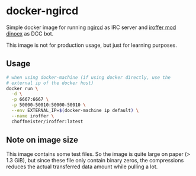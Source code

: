 # docker-ngircd

Simple docker image for running [ngircd][ngircd] as IRC server and [iroffer mod dinoex][iroffer-dinoex] as DCC bot.

This image is not for production usage, but just for learning purposes.

## Usage

```bash
# when using docker-machine (if using docker directly, use the
# external ip of the docker host)
docker run \
  -d \
  -p 6667:6667 \
  -p 50000-50010:50000-50010 \
  --env EXTERNAL_IP=$(docker-machine ip default) \
  --name iroffer \
  choffmeister/iroffer:latest
```

## Note on image size

This image contains some test files. So the image is quite large on paper (> 1.3 GiB), but since these file only contain binary zeros, the compressions reduces the actual transferred data amount while pulling a lot.

[ngircd]: http://ngircd.barton.de/
[iroffer-dinoex]: http://iroffer.dinoex.net/
